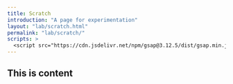 ```yaml
---
title: Scratch
introduction: "A page for experimentation"
layout: "lab/scratch.html"
permalink: "lab/scratch/"
scripts: >
  <script src="https://cdn.jsdelivr.net/npm/gsap@3.12.5/dist/gsap.min.js"></script>
---
```


<!-- @format -->

This is content
-
